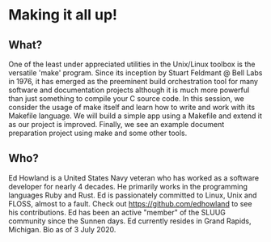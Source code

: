 # Making it all up!

## What?

One of the least under appreciated utilities in the Unix/Linux toolbox 
is the versatile 'make' program.   Since its inception by Stuart Feldmant 
@ Bell Labs in 1976, it has emerged as the preeminent build orchestration
tool for many software and documentation projects although it is much more
powerful  than just something to compile your C source code. In this session,
we consider the usage of make itself and learn how to write and work with its
Makefile language. We will build a simple app using a Makefile and extend it
as our project is improved. Finally, we see an example document preparation
project using make and some other tools.

## Who?

Ed Howland is a United States Navy veteran who has worked as a software developer for nearly 4 decades.
He primarily works in the programming languages Ruby and Rust.
Ed is passionately committed to Linux, Unix and FLOSS, almost to a fault. 
Check out https://github.com/edhowland to see his contributions.
Ed has been an active "member" of the SLUUG community since the Sunnen days.
Ed currently resides in Grand Rapids, Michigan.
Bio as of 3 July 2020. 
